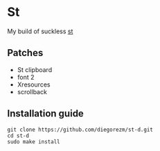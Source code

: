 #       St
My build of suckless [st](https://st.suckless.org/)

##       Patches
- St clipboard
- font 2
- Xresources
- scrollback

##      Installation guide
```
git clone https://github.com/diegorezm/st-d.git
cd st-d
sudo make install
```
